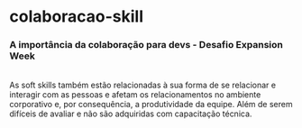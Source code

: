 # colaboracao-skill
### A importância da colaboração para devs - Desafio Expansion Week
<br>
As soft skills também estão relacionadas à sua forma de se relacionar e interagir com as pessoas e afetam os relacionamentos no ambiente corporativo e, por consequência, a produtividade da equipe. Além de serem difíceis de avaliar e não são adquiridas com capacitação técnica.